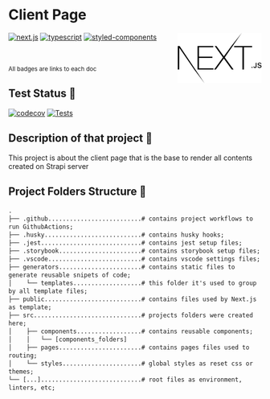 # Client Page

<Img src="../../shared/assets/images/nextjs-logo.png" alt="Next.js logo" height="100px" align="right" />

[![next.js](https://img.shields.io/badge/next.js-12.0.10-000000?logo=Next.js)](https://reactjs.org/)
[![typescript](https://img.shields.io/badge/typescript-%5E4.5.5-blue?logo=Typescript)](https://www.typescriptlang.org/)
[![styled-components](https://img.shields.io/badge/styled--components-%5E5.3.3-ff69b4?logo=styled-components)](https://styled-components.com/)

</br>

<small>All badges are links to each doc</small>

## Test Status 🐛

[![codecov](https://codecov.io/gh/GuiMoraesDev/strapi-landing-page/branch/main/graph/badge.svg?token=0XJwssO6ip)](https://codecov.io/gh/GuiMoraesDev/strapi-landing-page)
[![Tests](https://github.com/GuiMoraesDev/strapi-landing-page/actions/workflows/test.yml/badge.svg?branch=main)](https://github.com/GuiMoraesDev/strapi-landing-page/actions/workflows/test.yml)

## Description of that project 📖

This project is about the client page that is the base to render all contents created on Strapi server

## Project Folders Structure 👷

```code
.
├── .github..........................# contains project workflows to run GithubActions;
├── .husky...........................# contains husky hooks;
├── .jest............................# contains jest setup files;
├── .storybook.......................# contains storybook setup files;
├── .vscode..........................# contains vscode settings files;
├── generators.......................# contains static files to generate reusable snipets of code;
│    └── templates...................# this folder it's used to group by all template files;
├── public...........................# contains files used by Next.js as template;
├── src..............................# projects folders were created here;
│    ├── components..................# contains reusable components;
│    │   └── [components_folders]
│    ├── pages.......................# contains pages files used to routing;
│    └── styles......................# global styles as reset css or themes;
└── [...]............................# root files as environment, linters, etc;
```
